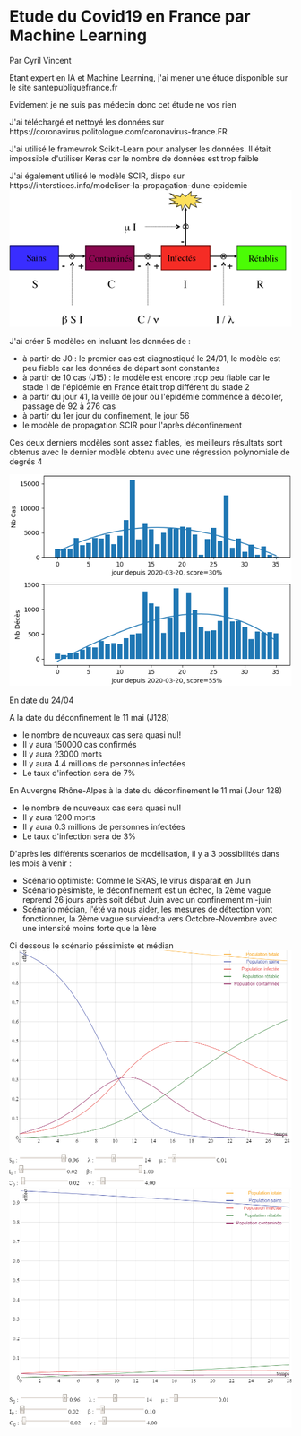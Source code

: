 <h1>Etude du Covid19 en France par Machine Learning</h1>
<p>Par Cyril Vincent</p>
<p>Etant expert en IA et Machine Learning, j'ai mener une étude disponible sur le site santepubliquefrance.fr</p>
<p>Evidement je ne suis pas médecin donc cet étude ne vos rien</p>
<p>J'ai téléchargé et nettoyé les données sur https://coronavirus.politologue.com/coronavirus-france.FR </p>
<p>J'ai utilisé le framewrok Scikit-Learn pour analyser les données. Il était impossible d'utiliser Keras car le nombre de données est trop faible</p>
<p>J'ai également utilisé le modèle SCIR, dispo sur https://interstices.info/modeliser-la-propagation-dune-epidemie
<img src="data/scir.png">
</p>
<p>J'ai créer 5 modèles en incluant les données de :
    <ul>
        <li>à partir de J0 : le premier cas est diagnostiqué le 24/01, le modèle est peu fiable car les données de départ sont constantes</li>
        <li>à partir de 10 cas (J15) : le modèle est encore trop peu fiable car le stade 1 de l'épidémie en France était trop différent du stade 2</li>
        <li>à partir du jour 41, la veille de jour où l'épidémie commence à décoller, passage de 92 à 276 cas</li>
        <li>à partir du 1er jour du confinement, le jour 56</li>
        <li>le modèle de propagation SCIR pour l'après déconfinement</li>
    </ul>
<p>Ces deux derniers modèles sont assez fiables, les meilleurs résultats sont obtenus avec le dernier modèle obtenu avec une régression polynomiale de degrés 4</p>
<img src="data/figure.png"/>
<p>En date du 24/04</p>
<p>A la date du déconfinement le 11 mai (J128)
<ul>
    <li>le nombre de nouveaux cas sera quasi nul!</li>
    <li>Il y aura 150000 cas confirmés</li>
    <li>Il y aura 23000 morts</li>
    <li>Il y aura 4.4 millions de personnes infectées</li>
    <li>Le taux d'infection sera de 7%</li>
</ul>
<p>En Auvergne Rhône-Alpes à la date du déconfinement le 11 mai (Jour 128)
<ul>
    <li>le nombre de nouveaux cas sera quasi nul!</li>
    <li>Il y aura 1200 morts</li>
    <li>Il y aura 0.3 millions de personnes infectées</li>
    <li>Le taux d'infection sera de 3%</li>
</ul>
D'après les différents scenarios de modélisation, il y a 3 possibilités dans les mois à venir :
<ul>
    <li>Scénario optimiste: Comme le SRAS, le virus disparait en Juin</li>
    <li>Scénario pésimiste, le déconfinement est un échec, la 2ème vague reprend 26 jours après soit début Juin avec un confinement mi-juin</li>
    <li>Scénario médian, l'été va nous aider, les mesures de détection vont fonctionner, la 2ème vague surviendra vers Octobre-Novembre avec une intensité moins forte que la 1ère</li>
</ul>
Ci dessous le scénario péssimiste et médian
<img src="data/scirbad.png">
<img src="data/scirgood.png">
    


